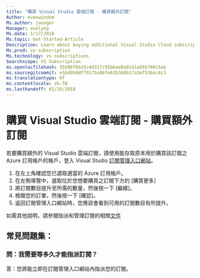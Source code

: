 ```yaml
---
title: "購買 Visual Studio 雲端訂閱 - 購買額外訂閱"
Author: evanwindom
Ms.author: jaunger
Manager: evelynp
Ms.date: 1/17/2018
Ms.topic: Get-Started-Article
Description: Learn about buying additional Visual Studio Cloud subscriptions through Visual Studio Marketplace
Ms.prod: vs-subscription
Ms.technology: vs-subscriptions
Searchscope: VS Subscription
ms.openlocfilehash: 35d96fbb25c4d317c91b6ae0a8141ab5b780c5ab
ms.sourcegitcommit: e5bd950df79175a96fe62b3d4b17a3ef536ec4c3
ms.translationtype: HT
ms.contentlocale: zh-TW
ms.lasthandoff: 02/16/2018
---
```

# <a name="buying-visual-studio-cloud-subscriptions---buying-additional-subscriptions"></a>購買 Visual Studio 雲端訂閱 - 購買額外訂閱

若要購買額外的 Visual Studio 雲端訂閱，請使用能存取原本用於購買該訂閱之 Azure 訂用帳戶的帳戶，登入 Visual Studio [訂閱管理入口網站](https://manage.visualstudio.com/)。

1.  在左上角確認您已選取適當的 Azure 訂用帳戶。
2.  在左側導覽中，選取位於您想要購買之訂閱下方的 [購買更多]
3.  將訂閱數目提升至所需的數量，然後按一下 [繼續]。
4.  檢閱您的訂單，然後按一下 [確認]。
5.  返回訂閱管理入口網站時，您應該會看到可用的訂閱數目有所提升。

如需其他說明，請參閱指派和管理訂閱的相關[文件](/visualstudio/subscriptions/)

## <a name="faq"></a>常見問題集：
### <a name="q--how-long-do-i-have-to-wait-before-i-can-assign-subscriptions"></a>問：我需要等多久才能指派訂閱？
答：您將能立即在訂閱管理入口網站內指派您的訂閱。
